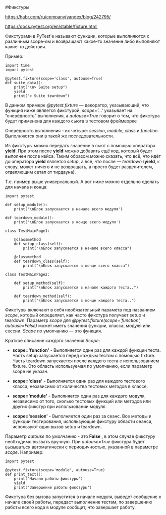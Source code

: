 #Фикстуры

https://habr.com/ru/company/yandex/blog/242795/

https://docs.pytest.org/en/stable/fixture.html

Фикстурами в PyTest'е называют функции, которые выполняются с различным scope-ом
и возвращают какое-то значение либо выполняют какие-то действия.

Пример:

    import time
    import pytest

    @pytest.fixture(scope='class', autouse=True)
    def suite_data():
        print("\n> Suite setup")
        yield
        print("> Suite teardown")

В данном примере *@pytest.fixture* — декоратор, указывающий,
что функция ниже является фикстурой, *scope=’…’* указывает на “очерёдность” выполнения,
а *autouse=True* говорит о том, что фикстура будет применена для каждого сьюта в тестовом фреймворке

Очерёдность выполнения - их четыре: *session*, *module*, *class* и *function*.
Выполняются они в такой же последовательности.

Из фикстуры можно передать значение в сьют с помощью оператора **yield**.
При этом после **yield** можно добавить ещё код, который будет выполнен после кейса.
Таким образом можно сказать, что всё, что идёт до оператора **yield** является *setup*,
а всё, что после — *teardown* (**yield**, к слову, может ничего и не возвращать,
а просто будет разделителем, отделяющим сетап от тирдауна).

Т.е. пример выше универсальный. А вот ниже можно отдельно сделать для начала и конца:

    import pytest

    def setup_module():
        print('\nБлок запускается в начале всего модуля')

    def teardown_module():
        print('\nБлок запускается в конце всего модуля')

    class TestMainPage1:

        @classmethod
        def setup_class(self):
            print("\nБлок запускается в начале всего класса")

        @classmethod
        def teardown_class(self):
            print("\nБлок запускается в конце всего класса")

    class TestMainPage2:

        def setup_method(self):
            print("\nБлок запускается в начале каждого теста..")

        def teardown_method(self):
            print("\nБлок запускается в конце каждого теста..")

Фикстуры включают в себя необязательный параметр под названием *scope*,
который определяет, как часто фикстура получает setup и teardown.
Параметр *scope* для *@pytest.fixture(scope='function', autouse=False)*
может иметь значения функции, класса, модуля или сессии. *Scope* по умолчанию — это функция.

Краткое описание каждого значения *Scope*:

+ **scope='function'** - Выполняется один раз для каждой функции теста.
Часть setup запускается перед каждым тестом с помощью fixture.
Часть teardown запускается после каждого теста с использованием fixture.
Это область используемая по умолчанию, если параметр scope не указан.

+ **scope='class'** - Выполняется один раз для каждого тестового класса,
независимо от количества тестовых методов в классе.

+ **scope='module'** - Выполняется один раз для каждого модуля, независимо от того,
сколько тестовых функций или методов или других фикстур при использовании модуля.

+ **scope='session'** - Выполняется один раз за сеанс. Все методы и функции тестирования,
использующие фикстуру области сеанса, используют один вызов setup и teardown.

Параметр *autouse* по умолчанию - это **False** ,
в этом случае фикстуру необходимо вызвать вручную.
При *autouse=True* фикстура будет вызываться автоматически с периодичностью,
указанной в параметре *scope*. Например:

    import pytest

    @pytest.fixture(scope='module', autouse=True)
    def print_text():
        print('Начало работы фикстуры')
        yield
        print('Завершение работы фикстуры')

Фикстура без вызова запустится в начале модуля,
выведет сообщение о начале своей работы,
передаст выполнение тестам,
по завершению работы всего кода в модуле сообщит, что завершает работу.